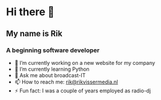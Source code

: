 # Hi there 👋
## My name is Rik
### A beginning software developer
- 🔭 I’m currently working on a new website for my company
- 🌱 I’m currently learning Python
- 💬 Ask me about broadcast-IT
- 📫 How to reach me: rik@rikvissermedia.nl
- ⚡ Fun fact: I was a couple of years employed as radio-dj
